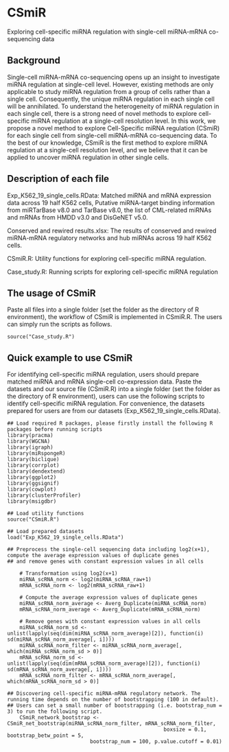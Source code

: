 # CSmiR
Exploring cell-specific miRNA regulation with single-cell miRNA-mRNA co-sequencing data

## Background
Single-cell miRNA-mRNA co-sequencing opens up an insight to investigate miRNA regulation at single-cell level. However, existing methods are only applicable to study miRNA regulation from a group of cells rather than a single cell. Consequently, the unique miRNA regulation in each single cell will be annihilated. To understand the heterogeneity of miRNA regulation in each single cell, there is a strong need of novel methods to explore cell-specific miRNA regulation at a single-cell resolution level. In this work, we propose a novel method to explore Cell-Specific miRNA regulation (CSmiR) for each single cell from single-cell miRNA-mRNA co-sequencing data. To the best of our knowledge, CSmiR is the first method to explore miRNA regulation at a single-cell resolution level, and we believe that it can be applied to uncover miRNA regulation in other single cells.

## Description of each file
Exp_K562_19_single_cells.RData: Matched miRNA and mRNA expression data across 19 half K562 cells, Putative miRNA-target binding information from miRTarBase v8.0 and TarBase v8.0, the list of CML-related miRNAs and mRNAs from HMDD v3.0 and DisGeNET v5.0.

Conserved and rewired results.xlsx: The results of conserved and rewired miRNA-mRNA regulatory networks and hub miRNAs across 19 half K562 cells.

CSmiR.R: Utility functions for exploring cell-specific miRNA regulation.

Case_study.R: Running scripts for exploring cell-specific miRNA regulation

## The usage of CSmiR
Paste all files into a single folder (set the folder as the directory of R environment), the workflow of CSmiR is implemented in CSmiR.R. The users can simply run the scripts as follows.

```{r echo=FALSE, results='hide', message=FALSE}
source("Case_study.R")
```
## Quick example to use CSmiR
For identifying cell-specific miRNA regulation, users should prepare matched miRNA and mRNA single-cell co-expression data. Paste the datasets and our source file (CSmiR.R) into a single folder (set the folder as the directory of R environment), users can use the following scripts to identify cell-specific miRNA regulation. For convenience, the datasets prepared for users are from our datasets (Exp_K562_19_single_cells.RData).

```{r echo=FALSE, results='hide', message=FALSE}
## Load required R packages, please firstly install the following R packages before running scripts
library(pracma)
library(WGCNA)
library(igraph)
library(miRspongeR)
library(biclique)
library(corrplot)
library(dendextend)
library(ggplot2)
library(ggsignif)
library(cowplot)
library(clusterProfiler)
library(msigdbr)

## Load utility functions
source("CSmiR.R")

## Load prepared datasets
load("Exp_K562_19_single_cells.RData")

## Preprocess the single-cell sequencing data including log2(x+1), compute the average expression values of duplicate genes
## and remove genes with constant expression values in all cells

    # Transformation using log2(x+1)
    miRNA_scRNA_norm <- log2(miRNA_scRNA_raw+1)
    mRNA_scRNA_norm <- log2(mRNA_scRNA_raw+1)

    # Compute the average expression values of duplicate genes
    miRNA_scRNA_norm_average <- Averg_Duplicate(miRNA_scRNA_norm)
    mRNA_scRNA_norm_average <- Averg_Duplicate(mRNA_scRNA_norm)

    # Remove genes with constant expression values in all cells
    miRNA_scRNA_norm_sd <- unlist(lapply(seq(dim(miRNA_scRNA_norm_average)[2]), function(i) sd(miRNA_scRNA_norm_average[, i])))
    miRNA_scRNA_norm_filter <- miRNA_scRNA_norm_average[, which(miRNA_scRNA_norm_sd > 0)]
    mRNA_scRNA_norm_sd <- unlist(lapply(seq(dim(mRNA_scRNA_norm_average)[2]), function(i) sd(mRNA_scRNA_norm_average[, i])))
    mRNA_scRNA_norm_filter <- mRNA_scRNA_norm_average[, which(mRNA_scRNA_norm_sd > 0)]

## Discovering cell-specific miRNA-mRNA regulatory network. The running time depends on the number of bootstrapping (100 in default).
## Users can set a small number of bootstrapping (i.e. bootstrap_num = 3) to run the following script.
    CSmiR_network_bootstrap <- CSmiR_net_bootstrap(miRNA_scRNA_norm_filter, mRNA_scRNA_norm_filter, 
                                                   boxsize = 0.1, bootstrap_betw_point = 5, 
						   bootstrap_num = 100, p.value.cutoff = 0.01)
```




